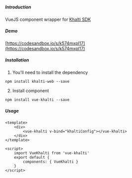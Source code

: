 ##### Introduction
VueJS component wrapper for [Khalti SDK](https://github.com/khalti/khalti-sdk-web)

##### Demo
[https://codesandbox.io/s/k574mxpl17](https://codesandbox.io/s/k574mxpl17)

##### Installation
1. You'll need to install the dependency

`npm install khalti-web --save`

2. Install component

`npm install vue-khalti --save`

##### Usage

```
<template>
	<div>
		<vue-khalti v-bind="khaltiConfig"></vue-khalti>
	</div>
</template>

<script>
	import VueKhalti from 'vue-khalti'
	export default {
		components: { VueKhalti }
	}
</script>
```




